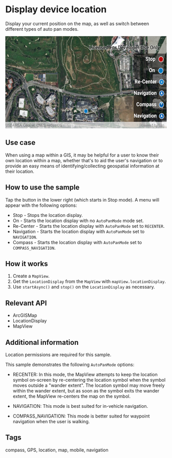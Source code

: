 # Display device location

Display your current position on the map, as well as switch between different types of auto pan modes.

![Image of display device location](display-device-location.png)

## Use case

When using a map within a GIS, it may be helpful for a user to know their own location within a map, whether that's to aid the user's navigation or to provide an easy means of identifying/collecting geospatial information at their location.

## How to use the sample

Tap the button in the lower right (which starts in Stop mode). A menu will appear with the following options:

* Stop - Stops the location display.
* On - Starts the location display with no `AutoPanMode` mode set.
* Re-Center - Starts the location display with `AutoPanMode` set to `RECENTER`.
* Navigation - Starts the location display with `AutoPanMode` set to `NAVIGATION`.
* Compass - Starts the location display with `AutoPanMode` set to `COMPASS_NAVIGATION`.

## How it works

1. Create a `MapView`.
1. Get the `LocationDisplay` from the `MapView` with `mapView.locationDisplay`.
1. Use `startAsync()` and `stop()` on the `LocationDisplay` as necessary.

## Relevant API

* ArcGISMap
* LocationDisplay
* MapView

## Additional information

Location permissions are required for this sample.

This sample demonstrates the following `AutoPanMode` options:

* RECENTER: In this mode, the MapView attempts to keep the location symbol on-screen by re-centering the location symbol when the symbol moves outside a "wander extent". The location symbol may move freely within the wander extent, but as soon as the symbol exits the wander extent, the MapView re-centers the map on the symbol.

* NAVIGATION: This mode is best suited for in-vehicle navigation.

* COMPASS_NAVIGATION: This mode is better suited for waypoint navigation when the user is walking.

## Tags

compass, GPS, location, map, mobile, navigation
